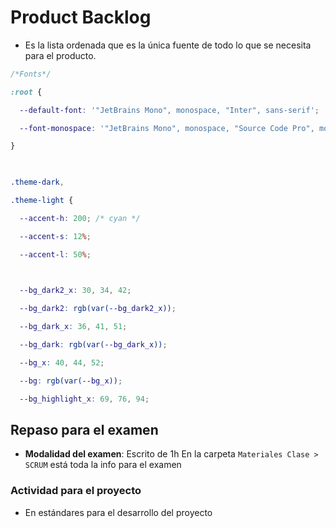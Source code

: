 # Product Backlog
- Es la lista ordenada que es la única fuente de todo lo que se necesita para el producto.
```css
/*Fonts*/

:root {

  --default-font: '"JetBrains Mono", monospace, "Inter", sans-serif';

  --font-monospace: '"JetBrains Mono", monospace, "Source Code Pro", monospace'; /*Code block text*/

}

  

.theme-dark,

.theme-light {

  --accent-h: 200; /* cyan */

  --accent-s: 12%;

  --accent-l: 50%;

  

  --bg_dark2_x: 30, 34, 42;

  --bg_dark2: rgb(var(--bg_dark2_x));

  --bg_dark_x: 36, 41, 51;

  --bg_dark: rgb(var(--bg_dark_x));

  --bg_x: 40, 44, 52;

  --bg: rgb(var(--bg_x));

  --bg_highlight_x: 69, 76, 94;
```

## Repaso para el examen
- **Modalidad del examen**: Escrito de 1h
En la carpeta `Materiales Clase > SCRUM` está toda la info para el examen
### Actividad para el proyecto
- En estándares para el desarrollo del proyecto 